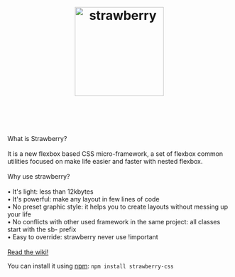 <h1 align="center">
    <br>
    <img width="200" src="https://github.com/jfet97/strawberry/blob/master/img/logo.png" alt="strawberry">
    <br>
    <br>
    <br>
</h1>

What is Strawberry? 
<br><br>
It is a new flexbox based CSS micro-framework, a set of flexbox common utilities focused on make life easier and faster with nested flexbox.
<br><br>
Why use strawberry? 
<br><br>
• It's light: less than 12kbytes<br>
• It's powerful: make any layout in few lines of code<br>
• No preset graphic style: it helps you to create layouts without messing up your life<br>
• No conflicts with other used framework in the same project: all classes start with the sb- prefix<br>
• Easy to override: strawberry never use !important 
<br><br>
[Read the wiki!](https://github.com/jfet97/strawberry/wiki)

You can install it using [npm](https://www.npmjs.com/): `npm install strawberry-css`
